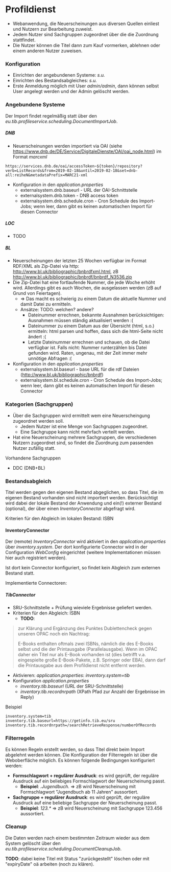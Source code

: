 # Profildienst

* Webanwendung, die Neuerscheinungen aus diversen Quellen einliest und Nutzern zur Bearbeitung zuweist.
* Jedem Nutzer sind Sachgruppen zugeordnet über die die Zuordnung stattfindet.
* Die Nutzer können die Titel dann zum Kauf vormerken, ablehnen oder einem anderen Nutzer zuweisen.

### Konfiguration
* Einrichten der angebundenen Systeme: _s.u._
* Einrichten des Bestandsabgleiches: _s.u._
* Erste Anmeldung möglich mit User _admin/admin_, dann können selbst User angelegt werden und der Admin gelöscht werden.

### Angebundene Systeme

Der Import findet regelmäßig statt über den _eu.tib.profileservice.scheduling.DocumentImportJob_.

##### DNB

* Neuerscheinungen werden importiert via OAI (siehe <https://www.dnb.de/DE/Service/DigitaleDienste/OAI/oai_node.html>) im Format _marcxml_

```
https://services.dnb.de/oai/accessToken~${token}/repository?verb=ListRecords&from=2019-02-18&until=2019-02-18&set=dnb-all:reiheN&metadataPrefix=MARC21-xml
```
* Konfiguration in den _application.properties_
     * externalsystem.dnb.baseurl - URL der OAI-Schnittstelle
     * externalsystem.dnb.token - DNB access token
     * externalsystem.dnb.schedule.cron - Cron Schedule des Import-Jobs;  wenn leer, dann gibt es keinen automatischen Import für diesen Connector

##### LOC
* TODO

##### BL
* Neuerscheinungen der letzten 25 Wochen verfügbar im Format RDF/XML als Zip-Datei via http: <http://www.bl.uk/bibliographic/bnbrdfxml.html>, zB <http://www.bl.uk/bibliographic/bnbrdf/bnbrdf_N3536.zip>
* Die Zip-Datei hat eine fortlaufende Nummer, die jede Woche erhöht wird. Allerdings gibt es auch Wochen, die ausgelassen werden (zB auf Grund von Feiertagen).
    * => Das macht es schwierig zu einem Datum die aktuelle Nummer und damit Datei zu ermitteln.
    * Ansätze: TODO: welchen? andere?
         * Dateinummer errechnen, bekannte Ausnahmen berücksichtigen: Ausnahmen müssen ständig aktualisiert werden :(
         * Dateinummer zu einem Datum aus der Übersicht (html, s.o.) ermitteln: html parsen und hoffen, dass sich die html-Seite nicht ändert :(
         * Letzte Dateinummer errechnen und schauen, ob die Datei verfügbar ist. Falls nicht: Nummer runterzählen bis Datei gefunden wird. Raten, ungenau, mit der Zeit immer mehr unnötige Abfragen :(
* Konfiguration in den _application.properties_
     * externalsystem.bl.baseurl - base URL für die rdf Dateien (http://www.bl.uk/bibliographic/bnbrdf)
     * externalsystem.bl.schedule.cron - Cron Schedule des Import-Jobs;  wenn leer, dann gibt es keinen automatischen Import für diesen Connector

### Kategorien (Sachgruppen)

* Über die Sachgruppen wird ermittelt wem eine Neuerscheingung zugeordnet werden soll.
     * Jedem Nutzer ist eine Menge von Sachgruppen zugeordnet.
     * Eine Sachgruppe kann nicht mehrfach verteilt werden.
* Hat eine Neuerscheinung mehrere Sachgruppen, die verschiedenen Nutzern zugeordnet sind, so findet die Zuordnung zum passenden Nutzer zufällig statt.

Vorhandene Sachgruppen
 * DDC (DNB+BL)
    
### Bestandsabgleich

Titel werden gegen den eigenen Bestand abgeglichen, so dass Titel, die im eigenen Bestand vorhanden sind nicht importiert werden. Berücksichtigt wird dabei der lokale Bestand der Anwendung und ein(!) externer Bestand (optional), der über einen _InventoryConnector_ abgefragt wird.

Kriterien für den Abgleich im lokalen Bestand: ISBN

#### InventoryConnector

Der (remote) _InventoryConnector_ wird aktiviert in den _application.properties_ über _inventory.system_. Der dort konfigurierte Connector wird in der Configuration _WebConfig_ eingerichtet (weitere Implementationen müssen hier auch registriert werden).

Ist dort kein Connector konfiguriert, so findet kein Abgleich zum externen Bestand statt.

Implementierte Connectoren: 

##### TibConnector 
* SRU-Schnittstelle + Prüfung wieviele Ergebnisse geliefert werden.
* Kriterien für den Abgleich: ISBN
     * **TODO**:
     
> zur Klärung und Ergänzung des Punktes Dublettencheck gegen unseren OPAC noch ein Nachtrag:
>
> E-Books enthalten oftmals zwei ISBNs, nämlich die des E-Books selbst und die der Printausgabe (Parallelausgabe).
> Wenn im OPAC daher ein Titel nur als E-Book vorhanden ist (dies betrifft v.a. eingespielte große E-Book-Pakete,  z.B. Springer oder EBA), dann darf die Printausgabe aus dem Profildienst nicht entfernt werden.
     
* Aktivieren: _application.properties_: _inventory.system=tib_
* Konfiguration _application.properties_
     * _inventory.tib.baseurl_ (URL der SRU-Schnittstelle)
     * _inventory.tib.recordnrpath_ (XPath Pfad zur Anzahl der Ergebnisse im Reply)

Beispiel  
        
```
inventory.system=tib
inventory.tib.baseurl=https://getinfo.tib.eu/sru
inventory.tib.recordnrpath=/searchRetrieveResponse/numberOfRecords
```


### Filterregeln

Es können Regeln erstellt werden, so dass Titel direkt beim Import abgelehnt werden können. Die Konfiguration der Filterregeln ist über die Weboberfläche möglich.
Es können folgende Bedingungen konfiguriert werden:
* __Formschlagwort + regulärer Ausdruck__: es wird geprüft, der reguläre Ausdruck auf ein beliebiges Formschlagwort der Neuerscheinung passt.
    * **Beispiel**: _.*Jugendbuch.*_ => zB wird Neuerscheinung mit Formschlagwort "Jugendbuch ab 11 Jahren" aussortiert.
* __Sachgruppe + regulärer Ausdruck__: es wird geprüft, der reguläre Ausdruck auf eine beliebige Sachgruppe der Neuerscheinung passt.
    * **Beispiel**: _123.*_ => zB wird Neuerscheinung mit Sachgruppe 123.456 aussortiert.
    
### Cleanup

Die Daten werden nach einem bestimmten Zeitraum wieder aus dem System gelöscht über den _eu.tib.profileservice.scheduling.DocumentCleanupJob_.

**TODO**: dabei keine Titel mit Status "zurückgestellt" löschen oder mit "expiryDate" oä arbeiten (noch zu klären).
